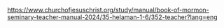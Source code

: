 

https://www.churchofjesuschrist.org/study/manual/book-of-mormon-seminary-teacher-manual-2024/35-helaman-1-6/352-teacher?lang=eng

